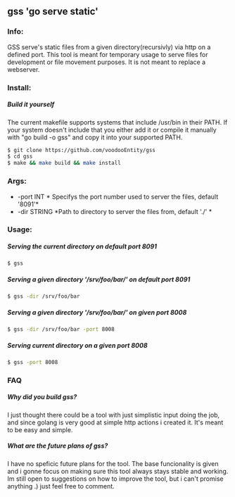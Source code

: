 
## gss 'go serve static' 
### Info:
GSS serve's static files from a given directory(recursivly) via http on a defined port. This tool is meant for temporary usage to serve files for development or file movement purposes. It is not meant to replace a webserver.
### Install:
##### Build it yourself
The current makefile supports systems that include /usr/bin in their PATH. If your system doesn't include that you either add it or compile it manually with "go build -o gss" and copy it into your supported PATH. 
```sh 
$ git clone https://github.com/voodooEntity/gss 
$ cd gss 
$ make && make build && make install 
```
### Args:
* -port INT  * Specifys the port number used to server the files, default '8091'*
* -dir STRING *Path to directory to server the files from, default './' * 

### Usage:
##### Serving the current directory on default port 8091
 ```sh 
 $ gss
 ```
##### Serving a given directory '/srv/foo/bar/' on default port 8091
 ```sh 
 $ gss -dir /srv/foo/bar 
 ```
##### Serving a given directory '/srv/foo/bar/' on given port 8008
 ```sh 
 $ gss -dir /srv/foo/bar -port 8008
 ```
##### Serving current directory on a given port 8008
 ```sh 
 $ gss -port 8008 
 ```

### FAQ

##### Why did you build gss?
I just thought there could be a tool with just simplistic input doing the job, and since golang is very good at simple http actions i created it. It's meant to be easy and simple.
##### What are the future plans of gss?
I have no speficic future plans for the tool. The base funcionality is given and i gonne focus on making sure this tool always stays stable and working. Im still open to suggestions on how to improve the tool, but i can't promise anything .) just feel free to comment.

